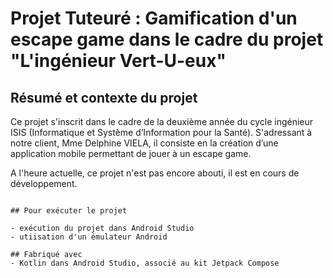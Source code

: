 # Projet Tuteuré : Gamification d'un escape game dans le cadre du projet "L'ingénieur Vert-U-eux"

## Résumé et contexte du projet

Ce projet s'inscrit dans le cadre de la deuxième année du cycle ingénieur ISIS (Informatique et Système d’Information pour la Santé). 
S'adressant à notre client, Mme Delphine VIELA, il consiste en la création d’une application mobile permettant de jouer à un escape game. 

A l'heure actuelle, ce projet n'est pas encore abouti, il est en cours de développement.

```

## Pour exécuter le projet

- exécution du projet dans Android Studio
- utiisation d'un émulateur Android

## Fabriqué avec
- Kotlin dans Android Studio, associé au kit Jetpack Compose
